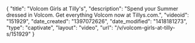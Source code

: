 {
    "title": "Volcom Girls at Tilly's",
    "description": "Spend your Summer dressed in Volcom. Get everything Volcom now at Tillys.com.",
    "videoid": "151929",
    "date_created": "1397072626",
    "date_modified": "1418181273",
    "type": "captivate",
    "layout": "video",
    "url": "\/v\/volcom-girls-at-tilly-s\/151929"
}